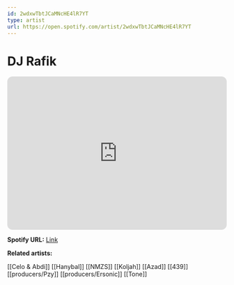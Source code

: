 ```yaml
---
id: 2wdxwTbtJCaMNcHE4lR7YT
type: artist
url: https://open.spotify.com/artist/2wdxwTbtJCaMNcHE4lR7YT
---
```

# DJ Rafik

<iframe style="border-radius:12px" src="https://open.spotify.com/embed/artist/2wdxwTbtJCaMNcHE4lR7YT" width="100%" height="352" frameBorder="0" allowfullscreen="" allow="autoplay; clipboard-write; encrypted-media; fullscreen; picture-in-picture" loading="lazy"></iframe>

**Spotify URL:** [Link](https://open.spotify.com/artist/2wdxwTbtJCaMNcHE4lR7YT)

**Related artists:**

[[Celo & Abdi]]
[[Hanybal]]
[[NMZS]]
[[Koljah]]
[[Azad]]
[[439]]
[[producers/Pzy]]
[[producers/Ersonic]]
[[Tone]]
